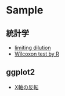 # Sample

## 統計学

- [limiting dilution](limiting_dilution/limiting_dilution.html)
- [Wilcoxon test by R](wilcox_test/wilcox_test.html)

## ggplot2

- [X軸の反転](ggplot2/inverse_X_axis.html)


